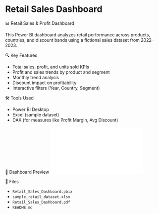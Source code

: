 # Retail Sales Dashboard

 📊 Retail Sales & Profit Dashboard

This Power BI dashboard analyzes retail performance across products, countries, and discount bands using a fictional sales dataset from 2022–2023.

 🔍 Key Features
- Total sales, profit, and units sold KPIs
- Profit and sales trends by product and segment
- Monthly trend analysis
- Discount impact on profitability
- Interactive filters (Year, Country, Segment)

 🛠 Tools Used
- Power BI Desktop
- Excel (sample dataset)
- DAX (for measures like Profit Margin, Avg Discount)

 📸 Dashboard Preview
![Dashboard Screenshot](Retail_Sales_Dashboard.pdf)

 📂 Files
- `Retail_Sales_Dashboard.pbix`
- `sample_retail_dataset.xlsx`
- `Retail_Sales_Dashboard.pdf`
- `README.md`



